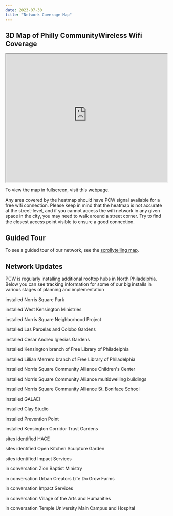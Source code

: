 ```yaml
---
date: 2023-07-30
title: "Network Coverage Map"
---
```


## 3D Map of Philly CommunityWireless Wifi Coverage

<iframe src="https://phillycommunitywireless.github.io/pcwnetworkmap/" width="100%" height="400"/></iframe>
  
To view the map in fullscreen, visit this [webpage](https://phillycommunitywireless.github.io/pcwnetworkmap/). 

Any area covered by the heatmap should have PCW signal available for a free wifi connection. Please keep in mind that the heatmap is not accurate at the street-level, and if you cannot access the wifi network in any given space in the city, you may need to walk around a street corner. Try to find the closest access point visible to ensure a good connection.

## Guided Tour

To see a guided tour of our network, see the [scrollytelling map](https://phillycommunitywireless.org/map/).

## Network Updates

PCW is regularly installing additional rooftop hubs in North Philadelphia. Below you can see tracking information for some of our big installs in various stages of planning and implementation

<span class="bg-gold black ph2 pv1 br3 small-caps">installed</span> Norris Square Park 

<span class="bg-gold black ph2 pv1 br3 small-caps">installed</span> West Kensington Ministries

<span class="bg-gold black ph2 pv1 br3 small-caps">installed</span> Norris Square Neighborhood Project

<span class="bg-gold black ph2 pv1 br3 small-caps">installed</span> Las Parcelas and Colobo Gardens

<span class="bg-gold black ph2 pv1 br3 small-caps">installed</span> Cesar Andreu Iglesias Gardens

<span class="bg-gold black ph2 pv1 br3 small-caps">installed</span> Kensington branch of Free Library of Philadelphia

<span class="bg-gold black ph2 pv1 br3 small-caps">installed</span> Lillian Merrero branch of Free Library of Philadelphia

<span class="bg-gold black ph2 pv1 br3 small-caps">installed</span> Norris Square Community Alliance Children's Center 

<span class="bg-gold black ph2 pv1 br3 small-caps">installed</span> Norris Square Community Alliance multidwelling buildings

<span class="bg-gold black ph2 pv1 br3 small-caps">installed</span> Norris Square Community Alliance St. Boniface School

<span class="bg-gold black ph2 pv1 br3 small-caps">installed</span> GALAEI

<span class="bg-gold black ph2 pv1 br3 small-caps">installed</span> Clay Studio

<span class="bg-gold black ph2 pv1 br3 small-caps">installed</span> Prevention Point

<span class="bg-gold black ph2 pv1 br3 small-caps">installed</span> Kensington Corridor Trust Gardens

<span class="bg-yellow dark-gray ph2 pv1 br3 small-caps">sites identified</span> HACE

<span class="bg-yellow dark-gray ph2 pv1 br3 small-caps">sites identified</span> Open Kitchen Sculpture Garden

<span class="bg-yellow dark-gray ph2 pv1 br3 small-caps">sites identified</span> Impact Services

<span class="bg-light-yellow near-black ph2 pv1 br3 small-caps">in conversation</span> Zion Baptist Ministry

<span class="bg-light-yellow near-black ph2 pv1 br3 small-caps">in conversation</span> Urban Creators Life Do Grow Farms

<span class="bg-light-yellow near-black ph2 pv1 br3 small-caps">in conversation</span> Impact Services

<span class="bg-light-yellow near-black ph2 pv1 br3 small-caps">in conversation</span> Village of the Arts and Humanities

<span class="bg-light-yellow near-black ph2 pv1 br3 small-caps">in conversation</span> Temple University Main Campus and Hospital
